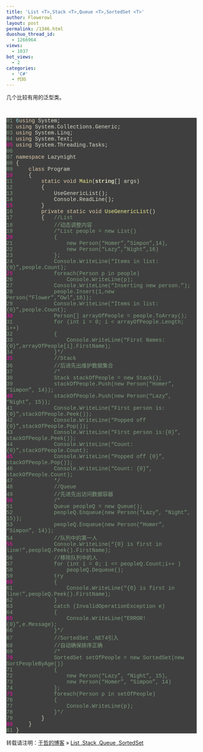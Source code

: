 ```yaml
---
title: 'List <T>,Stack <T>,Queue <T>,SortedSet <T>'
author: Flowerowl
layout: post
permalink: /1346.html
duoshuo_thread_id:
  - 1266964
views:
  - 1037
bot_views:
  - 2
categories:
  - 'C#'
  - 代码
---
```

几个比较有用的泛型类。

&nbsp;

<div style="background: #fdfdfd; color: black;">
</div>

<div class="source" style="font-family: '[object HTMLOptionElement]', Consolas, 'Lucida Console', 'Courier New'; color: #dcdccc; background-color: #3f3f3f;">
  <span style="color: #7f9f7f;">01 </span> <span style="color: #8cd0d3;">6</span><span style="color: #e3ceab;">using</span> <span style="color: #dcdccc;">System</span>;<br /> <span style="color: #7f9f7f;">02 </span> <span style="color: #e3ceab;">using</span> <span style="color: #dcdccc;">System.Collections.Generic</span>;<br /> <span style="color: #7f9f7f;">03 </span> <span style="color: #e3ceab;">using</span> <span style="color: #dcdccc;">System.Linq</span>;<br /> <span style="color: #7f9f7f;">04 </span> <span style="color: #e3ceab;">using</span> <span style="color: #dcdccc;">System.Text</span>;<br /> <span style="color: #f810b0;">05 </span> <span style="color: #e3ceab;">using</span> <span style="color: #dcdccc;">System.Threading.Tasks</span>;<br /> <span style="color: #7f9f7f;">06 </span><br /> <span style="color: #7f9f7f;">07 </span> <span style="color: #e3ceab;">namespace</span> <span style="color: #dcdccc;">Lazynight</span><br /> <span style="color: #7f9f7f;">08 </span> <span style="color: #dcdccc;">{</span><br /> <span style="color: #7f9f7f;">09 </span>     <span style="color: #e3ceab;">class</span> <span style="color: #dcdccc;">Program</span><br /> <span style="color: #f810b0;">10 </span>     <span style="color: #dcdccc;">{</span><br /> <span style="color: #7f9f7f;">11 </span>         <span style="color: #e3ceab;">static</span> <span style="color: #e3ceab;">void</span> <span style="color: #efef8f;">Main</span>(<span style="color: #dfdfbf; font-weight: bold;">string</span><span style="color: #dcdccc;">[]</span> <span style="color: #dcdccc;">args</span>)<br /> <span style="color: #7f9f7f;">12 </span>         <span style="color: #dcdccc;">{</span><br /> <span style="color: #7f9f7f;">13 </span>             <span style="color: #dcdccc;">UseGenericList</span>();<br /> <span style="color: #7f9f7f;">14 </span>             <span style="color: #dcdccc;">Console</span><span style="color: #dcdccc;">.</span><span style="color: #dcdccc;">ReadLine</span>();<br /> <span style="color: #f810b0;">15 </span>         <span style="color: #dcdccc;">}</span><br /> <span style="color: #7f9f7f;">16 </span>         <span style="color: #e3ceab;">private</span> <span style="color: #e3ceab;">static</span> <span style="color: #e3ceab;">void</span> <span style="color: #efef8f;">UseGenericList</span>()<br /> <span style="color: #7f9f7f;">17 </span>         <span style="color: #dcdccc;">{</span>   <span style="color: #7f9f7f;">//List<T></span><br /> <span style="color: #7f9f7f;">18 </span>             <span style="color: #7f9f7f;">//动态调整内容</span><br /> <span style="color: #7f9f7f;">19 </span>             <span style="color: #7f9f7f;">/*List<Person> people = new List<Person>() </span><br /> <span style="color: #f810b0;">20 </span> <span style="color: #7f9f7f;">            {</span><br /> <span style="color: #7f9f7f;">21 </span> <span style="color: #7f9f7f;">                new Person(&#8220;Homer&#8221;,&#8221;Simpon&#8221;,14),</span><br /> <span style="color: #7f9f7f;">22 </span> <span style="color: #7f9f7f;">                new Person(&#8220;Lazy&#8221;,&#8221;Night&#8221;,16)</span><br /> <span style="color: #7f9f7f;">23 </span> <span style="color: #7f9f7f;">            };</span><br /> <span style="color: #7f9f7f;">24 </span> <span style="color: #7f9f7f;">            Console.WriteLine(&#8220;Items in list:{0}&#8221;,people.Count);</span><br /> <span style="color: #f810b0;">25 </span> <span style="color: #7f9f7f;">            foreach(Person p in people)</span><br /> <span style="color: #7f9f7f;">26 </span> <span style="color: #7f9f7f;">                Console.WriteLine(p);</span><br /> <span style="color: #7f9f7f;">27 </span> <span style="color: #7f9f7f;">            Console.WriteLine(&#8220;Inserting new person.&#8221;);</span><br /> <span style="color: #7f9f7f;">28 </span> <span style="color: #7f9f7f;">            people.Insert(1,new Person(&#8220;Flower&#8221;,&#8221;Owl&#8221;,18));</span><br /> <span style="color: #7f9f7f;">29 </span> <span style="color: #7f9f7f;">            Console.WriteLine(&#8220;Items in list:{0}&#8221;,people.Count);</span><br /> <span style="color: #f810b0;">30 </span> <span style="color: #7f9f7f;">            Person[] arrayOfPeople = people.ToArray();</span><br /> <span style="color: #7f9f7f;">31 </span> <span style="color: #7f9f7f;">            for (int i = 0; i < arrayOfPeople.Length; i++)</span><br /> <span style="color: #7f9f7f;">32 </span> <span style="color: #7f9f7f;">            {</span><br /> <span style="color: #7f9f7f;">33 </span> <span style="color: #7f9f7f;">                Console.WriteLine(&#8220;First Names:{0}&#8221;,arrayOfPeople[i].FirstName);</span><br /> <span style="color: #7f9f7f;">34 </span> <span style="color: #7f9f7f;">            }*/</span><br /> <span style="color: #f810b0;">35 </span>             <span style="color: #7f9f7f;">//Stack<T></span><br /> <span style="color: #7f9f7f;">36 </span>             <span style="color: #7f9f7f;">//后进先出维护数据集合</span><br /> <span style="color: #7f9f7f;">37 </span>             <span style="color: #7f9f7f;">/*</span><br /> <span style="color: #7f9f7f;">38 </span> <span style="color: #7f9f7f;">            Stack<Person> stackOfPeople = new Stack<Person>();</span><br /> <span style="color: #7f9f7f;">39 </span> <span style="color: #7f9f7f;">            stackOfPeople.Push(new Person(&#8220;Homer&#8221;, &#8220;Simpon&#8221;, 14));</span><br /> <span style="color: #f810b0;">40 </span> <span style="color: #7f9f7f;">            stackOfPeople.Push(new Person(&#8220;Lazy&#8221;, &#8220;Night&#8221;, 15));</span><br /> <span style="color: #7f9f7f;">41 </span> <span style="color: #7f9f7f;">            Console.WriteLine(&#8220;First person is:{0}&#8221;,stackOfPeople.Peek());</span><br /> <span style="color: #7f9f7f;">42 </span> <span style="color: #7f9f7f;">            Console.WriteLine(&#8220;Popped off {0}&#8221;,stackOfPeople.Pop());</span><br /> <span style="color: #7f9f7f;">43 </span> <span style="color: #7f9f7f;">            Console.WriteLine(&#8220;First person is:{0}&#8221;, stackOfPeople.Peek());</span><br /> <span style="color: #7f9f7f;">44 </span> <span style="color: #7f9f7f;">            Console.WriteLine(&#8220;Count: {0}&#8221;,stackOfPeople.Count);</span><br /> <span style="color: #f810b0;">45 </span> <span style="color: #7f9f7f;">            Console.WriteLine(&#8220;Popped off {0}&#8221;, stackOfPeople.Pop());</span><br /> <span style="color: #7f9f7f;">46 </span> <span style="color: #7f9f7f;">            Console.WriteLine(&#8220;Count: {0}&#8221;, stackOfPeople.Count);</span><br /> <span style="color: #7f9f7f;">47 </span> <span style="color: #7f9f7f;">            */</span><br /> <span style="color: #7f9f7f;">48 </span>             <span style="color: #7f9f7f;">//Queue<T></span><br /> <span style="color: #7f9f7f;">49 </span>             <span style="color: #7f9f7f;">//先进先出访问数据容器</span><br /> <span style="color: #f810b0;">50 </span>             <span style="color: #7f9f7f;">/*</span><br /> <span style="color: #7f9f7f;">51 </span> <span style="color: #7f9f7f;">            Queue<Person> peopleQ = new Queue<Person>();</span><br /> <span style="color: #7f9f7f;">52 </span> <span style="color: #7f9f7f;">            peopleQ.Enqueue(new Person(&#8220;Lazy&#8221;, &#8220;Night&#8221;, 15));</span><br /> <span style="color: #7f9f7f;">53 </span> <span style="color: #7f9f7f;">            peopleQ.Enqueue(new Person(&#8220;Homer&#8221;, &#8220;Simpon&#8221;, 14));</span><br /> <span style="color: #7f9f7f;">54 </span> <span style="color: #7f9f7f;">            //队列中的第一人</span><br /> <span style="color: #f810b0;">55 </span> <span style="color: #7f9f7f;">            Console.WriteLine(&#8220;{0} is first in line!&#8221;,peopleQ.Peek().FirstName);</span><br /> <span style="color: #7f9f7f;">56 </span> <span style="color: #7f9f7f;">            //移除队列中的人</span><br /> <span style="color: #7f9f7f;">57 </span> <span style="color: #7f9f7f;">            for (int i = 0; i <= peopleQ.Count;i++ )</span><br /> <span style="color: #7f9f7f;">58 </span> <span style="color: #7f9f7f;">                peopleQ.Dequeue();</span><br /> <span style="color: #7f9f7f;">59 </span> <span style="color: #7f9f7f;">            try</span><br /> <span style="color: #f810b0;">60 </span> <span style="color: #7f9f7f;">            {</span><br /> <span style="color: #7f9f7f;">61 </span> <span style="color: #7f9f7f;">                Console.WriteLine(&#8220;{0} is first in line!&#8221;,peopleQ.Peek().FirstName);</span><br /> <span style="color: #7f9f7f;">62 </span> <span style="color: #7f9f7f;">            }</span><br /> <span style="color: #7f9f7f;">63 </span> <span style="color: #7f9f7f;">            catch (InvalidOperationException e)</span><br /> <span style="color: #7f9f7f;">64 </span> <span style="color: #7f9f7f;">            {</span><br /> <span style="color: #f810b0;">65 </span> <span style="color: #7f9f7f;">                Console.WriteLine(&#8220;ERROR! {0}&#8221;,e.Message);</span><br /> <span style="color: #7f9f7f;">66 </span> <span style="color: #7f9f7f;">            }*/</span><br /> <span style="color: #7f9f7f;">67 </span>             <span style="color: #7f9f7f;">//SortedSet<T> .NET4引入</span><br /> <span style="color: #7f9f7f;">68 </span>             <span style="color: #7f9f7f;">//自动确保排序正确</span><br /> <span style="color: #7f9f7f;">69 </span>             <span style="color: #7f9f7f;">/*</span><br /> <span style="color: #f810b0;">70 </span> <span style="color: #7f9f7f;">            SortedSet<Person> setOfPeople = new SortedSet<Person>(new SortPeopleByAge())</span><br /> <span style="color: #7f9f7f;">71 </span> <span style="color: #7f9f7f;">            {</span><br /> <span style="color: #7f9f7f;">72 </span> <span style="color: #7f9f7f;">                new Person(&#8220;Lazy&#8221;, &#8220;Night&#8221;, 15),</span><br /> <span style="color: #7f9f7f;">73 </span> <span style="color: #7f9f7f;">                new Person(&#8220;Homer&#8221;, &#8220;Simpon&#8221;, 14)</span><br /> <span style="color: #7f9f7f;">74 </span> <span style="color: #7f9f7f;">            };</span><br /> <span style="color: #f810b0;">75 </span> <span style="color: #7f9f7f;">            foreach(Person p in setOfPeople)</span><br /> <span style="color: #7f9f7f;">76 </span> <span style="color: #7f9f7f;">            {</span><br /> <span style="color: #7f9f7f;">77 </span> <span style="color: #7f9f7f;">                Console.WriteLine(p);</span><br /> <span style="color: #7f9f7f;">78 </span> <span style="color: #7f9f7f;">            }*/</span><br /> <span style="color: #7f9f7f;">79 </span>         <span style="color: #dcdccc;">}</span><br /> <span style="color: #f810b0;">80 </span>     <span style="color: #dcdccc;">}</span><br /> <span style="color: #7f9f7f;">81 </span> <span style="color: #dcdccc;">}</span>
</div>

转载请注明：[于哲的博客][1] &raquo; [List <T>,Stack <T>,Queue <T>,SortedSet <T>][2]

 [1]: http://lazynight.me
 [2]: http://lazynight.me/1346.html